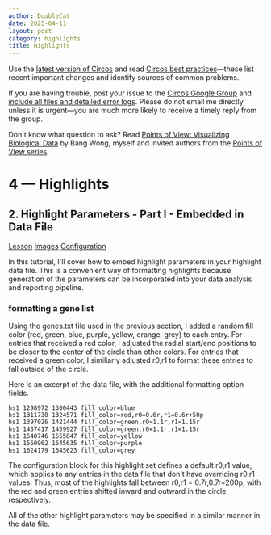 ```yaml
---
author: DoubleCat
date: 2025-04-11
layout: post
category: highlights
title: Highlights
---
```


Use the [latest version of Circos](/software/download/circos/) and read
[Circos best
practices](/documentation/tutorials/reference/best_practices/)—these list
recent important changes and identify sources of common problems.

If you are having trouble, post your issue to the [Circos Google
Group](https://groups.google.com/group/circos-data-visualization) and [include
all files and detailed error logs](/support/support/). Please do not email me
directly unless it is urgent—you are much more likely to receive a timely
reply from the group.

Don't know what question to ask? Read [Points of View: Visualizing Biological
Data](https://www.nature.com/nmeth/journal/v9/n12/full/nmeth.2258.html) by
Bang Wong, myself and invited authors from the [Points of View
series](https://mk.bcgsc.ca/pointsofview).

# 4 — Highlights

## 2\. Highlight Parameters - Part I - Embedded in Data File

[Lesson](/documentation/tutorials/highlights/parameters/lesson)
[Images](/documentation/tutorials/highlights/parameters/images)
[Configuration](/documentation/tutorials/highlights/parameters/configuration)

In this tutorial, I'll cover how to embed highlight parameters in your
highlight data file. This is a convenient way of formatting highlights because
generation of the parameters can be incorporated into your data analysis and
reporting pipeline.

### formatting a gene list

Using the genes.txt file used in the previous section, I added a random fill
color (red, green, blue, purple, yellow, orange, grey) to each entry. For
entries that received a red color, I adjusted the radial start/end positions
to be closer to the center of the circle than other colors. For entries that
received a green color, I similiarly adjusted r0,r1 to format these entries to
fall outside of the circle.

Here is an excerpt of the data file, with the additional formatting option
fields.

    
    
    hs1 1298972 1300443 fill_color=blue
    hs1 1311738 1324571 fill_color=red,r0=0.6r,r1=0.6r+50p
    hs1 1397026 1421444 fill_color=green,r0=1.1r,r1=1.15r
    hs1 1437417 1459927 fill_color=green,r0=1.1r,r1=1.15r
    hs1 1540746 1555847 fill_color=yellow
    hs1 1560962 1645635 fill_color=purple
    hs1 1624179 1645623 fill_color=grey
    

The configuration block for this highlight set defines a default r0,r1 value,
which applies to any entries in the data file that don't have overriding r0,r1
values. Thus, most of the highlights fall between r0,r1 = 0.7r,0.7r+200p, with
the red and green entries shifted inward and outward in the circle,
respectively.

All of the other highlight parameters may be specified in a similar manner in
the data file.

